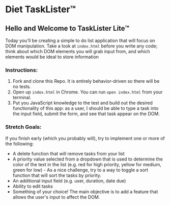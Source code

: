 # Diet TaskLister™️

## Hello and Welcome to TaskLister Lite™️

Today you'll be creating a simple to do list application that will focus on DOM manipulation. Take a look at `index.html` before you write any code; think about which DOM elements you will grab input from, and which elements would be ideal to store information

### Instructions:

1. Fork and clone this Repo. It is entirely behavior-driven so there will be no tests.
2. Open up `index.html` in Chrome. You can run `open index.html` from your terminal.
3. Put you JavaScript knowledge to the test and build out the desired functionality of this app: as a user, I should be able to type a task into the input field, submit the form, and see that task appear on the DOM.

### Stretch Goals:

If you finish early (which you probably will), try to implement one or more of the following:

* A delete function that will remove tasks from your list
* A priority value selected from a dropdown that is used to determine the color of the text in the list (e.g. red for high priority, yellow for medium, green for low) - As a nice challenge, try to a way to toggle a sort function that will sort the tasks by priority.
* An additional input field (e.g. user, duration, date due)
* Ability to edit tasks
* Something of your choice! The main objective is to add a feature that allows the user's input to affect the DOM.
